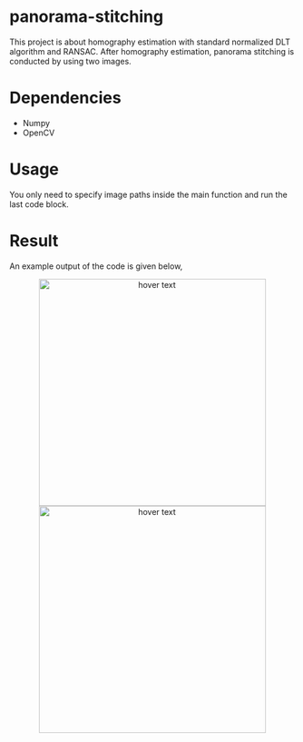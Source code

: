 # panorama-stitching

This project is about homography estimation with standard normalized DLT algorithm and RANSAC. After homography estimation, panorama stitching is conducted by using two images.

# Dependencies

 - Numpy
 - OpenCV

# Usage

You only need to specify image paths inside the main function and run the last code block.

# Result

An example output of the code is given below,

<p align="center">
  <img src="https://github.com/artykov1511/panorama-stitching/blob/main/images/35.jpg" width="400" title="hover text">
  <img src="https://github.com/artykov1511/panorama-stitching/blob/main/images/36.jpg" width="400" title="hover text">
</p>
